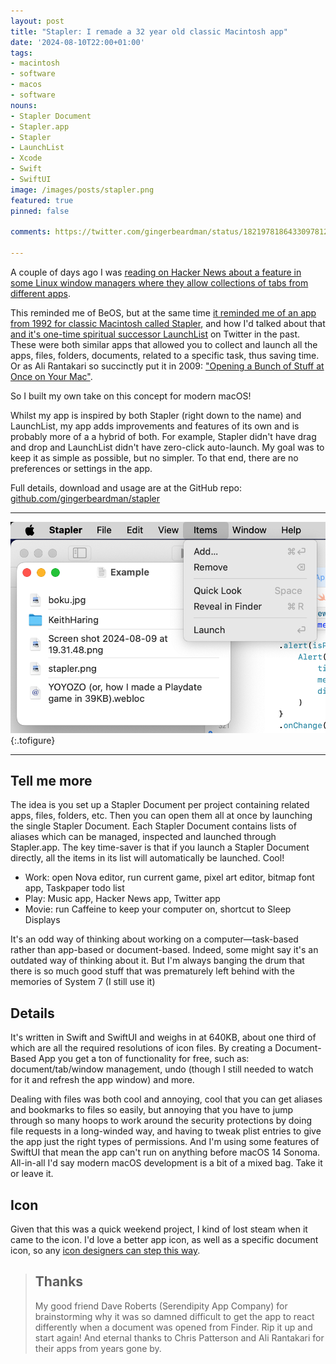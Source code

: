 ```yaml
---
layout: post
title: "Stapler: I remade a 32 year old classic Macintosh app"
date: '2024-08-10T22:00+01:00'
tags:
- macintosh
- software
- macos
- software
nouns:
- Stapler Document
- Stapler.app
- Stapler
- LaunchList
- Xcode
- Swift
- SwiftUI
image: /images/posts/stapler.png
featured: true
pinned: false

comments: https://twitter.com/gingerbeardman/status/1821978186433097812

---
```


A couple of days ago I was [reading on Hacker News about a feature in some Linux window managers where they allow collections of tabs from different apps](https://news.ycombinator.com/item?id=41192547).

This reminded me of BeOS, but at the same time [it reminded me of an app from 1992 for classic Macintosh called Stapler](https://twitter.com/gingerbeardman/status/1590051288951443456), and how I'd talked about that [and it's one-time spiritual successor LaunchList](https://twitter.com/gingerbeardman/status/1596573654674034691) on Twitter in the past. These were both similar apps that allowed you to collect and launch all the apps, files, folders, documents, related to a specific task, thus saving time. Or as Ali Rantakari so succinctly put it in 2009: ["Opening a Bunch of Stuff at Once on Your Mac"](http://hasseg.org/blog/post/249/launching-lots-of-stuff-at-once-on-your-mac/).

So I built my own take on this concept for modern macOS!

Whilst my app is inspired by both Stapler (right down to the name) and LaunchList, my app adds improvements and features of its own and is probably more of a a hybrid of both. For example, Stapler didn't have drag and drop and LaunchList didn't have zero-click auto-launch. My goal was to keep it as simple as possible, but no simpler. To that end, there are no preferences or settings in the app.

Full details, download and usage are at the GitHub repo: [github.com/gingerbeardman/stapler](https://github.com/gingerbeardman/stapler)

----

![PNG](/images/posts/stapler.png "Stapler, for modern macOS (14.0 or newer)")
{:.tofigure}

----

## Tell me more

The idea is you set up a Stapler Document per project containing related apps, files, folders, etc. Then you can open them all at once by launching the single Stapler Document. Each Stapler Document contains lists of aliases which can be managed, inspected and launched through Stapler.app. The key time-saver is that if you launch a Stapler Document directly, all the items in its list will automatically be launched. Cool!

- Work: open Nova editor, run current game, pixel art editor, bitmap font app, Taskpaper todo list
- Play: Music app, Hacker News app, Twitter app
- Movie: run Caffeine to keep your computer on, shortcut to Sleep Displays

It's an odd way of thinking about working on a computer—task-based rather than app-based or document-based. Indeed, some might say it's an outdated way of thinking about it. But I'm always banging the drum that there is so much good stuff that was prematurely left behind with the memories of System 7 (I still use it)

## Details

It's written in Swift and SwiftUI and weighs in at 640KB, about one third of which are all the required resolutions of icon files. By creating a Document-Based App you get a ton of functionality for free, such as: document/tab/window management, undo (though I still needed to watch for it and refresh the app window) and more.

Dealing with files was both cool and annoying, cool that you can get aliases and bookmarks to files so easily, but annoying that you have to jump through so many hoops to work around the security protections by doing file requests in a long-winded way, and having to tweak plist entries to give the app just the right types of permissions. And I'm using some features of SwiftUI that mean the app can't run on anything before macOS 14 Sonoma. All-in-all I'd say modern macOS development is a bit of a mixed bag. Take it or leave it.

## Icon

Given that this was a quick weekend project, I kind of lost steam when it came to the icon. I'd love a better app icon, as well as a specific document icon, so any [icon designers can step this way](https://github.com/gingerbeardman/stapler/issues/1).

> ## Thanks
> 
> My good friend Dave Roberts (Serendipity App Company) for brainstorming why it was so damned difficult to get the app to react differently when a document was opened from Finder. Rip it up and start again! And eternal thanks to Chris Patterson and Ali Rantakari for their apps from years gone by.